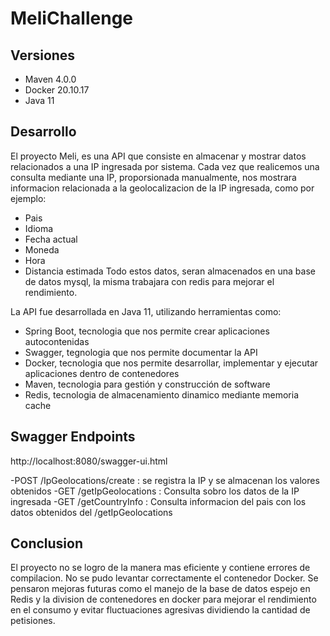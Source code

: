 # MeliChallenge

## Versiones
- Maven 4.0.0
- Docker 20.10.17
- Java 11

## Desarrollo
El proyecto Meli, es una API que consiste en almacenar y mostrar datos relacionados a una IP ingresada por sistema.
Cada vez que realicemos una consulta mediante una IP, proporsionada manualmente, nos mostrara informacion relacionada a la geolocalizacion de la IP ingresada, como por ejemplo:
- Pais
- Idioma
- Fecha actual
- Moneda
- Hora
- Distancia estimada
Todo estos datos, seran almacenados en una base de datos mysql, la misma trabajara con redis para mejorar el rendimiento.

La API fue desarrollada en Java 11, utilizando herramientas como:
- Spring Boot, tecnologia que nos permite crear aplicaciones autocontenidas
- Swagger, tegnologia que nos permite documentar la API
- Docker, tecnologia que nos permite desarrollar, implementar y ejecutar aplicaciones dentro de contenedores
- Maven, tecnologia para gestión y construcción de software
- Redis, tecnologia de almacenamiento dinamico mediante memoria cache

## Swagger Endpoints

http://localhost:8080/swagger-ui.html

-POST /IpGeolocations/create :  se registra la IP y se almacenan los valores obtenidos
-GET /getIpGeolocations : Consulta sobro los datos de la IP ingresada
-GET /getCountryInfo : Consulta informacion del pais con los datos obtenidos del /getIpGeolocations

## Conclusion
El proyecto no se logro de la manera mas eficiente y contiene errores de compilacion.
No se pudo levantar correctamente el contenedor Docker.
Se pensaron mejoras futuras como el manejo de la base de datos espejo en Redis y la division de contenedores en docker para mejorar el rendimiento en el consumo y evitar fluctuaciones agresivas dividiendo la cantidad de petisiones.
